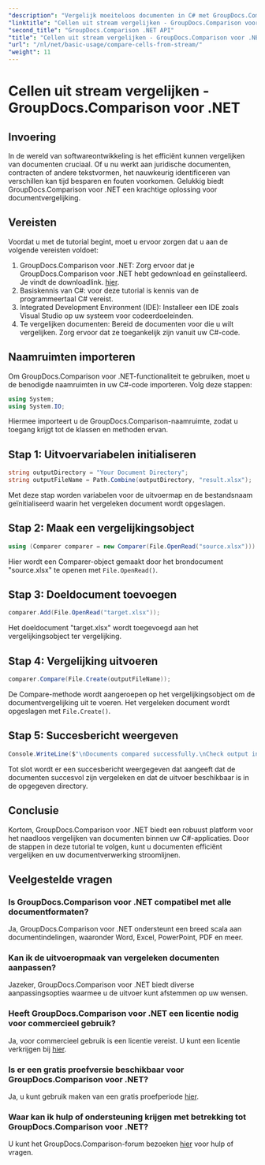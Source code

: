 ```yaml
---
"description": "Vergelijk moeiteloos documenten in C# met GroupDocs.Comparison voor .NET. Stroomlijn uw documentverwerkingstaken met gemak."
"linktitle": "Cellen uit stream vergelijken - GroupDocs.Comparison voor .NET"
"second_title": "GroupDocs.Comparison .NET API"
"title": "Cellen uit stream vergelijken - GroupDocs.Comparison voor .NET"
"url": "/nl/net/basic-usage/compare-cells-from-stream/"
"weight": 11
---
```


# Cellen uit stream vergelijken - GroupDocs.Comparison voor .NET

## Invoering
In de wereld van softwareontwikkeling is het efficiënt kunnen vergelijken van documenten cruciaal. Of u nu werkt aan juridische documenten, contracten of andere tekstvormen, het nauwkeurig identificeren van verschillen kan tijd besparen en fouten voorkomen. Gelukkig biedt GroupDocs.Comparison voor .NET een krachtige oplossing voor documentvergelijking.
## Vereisten
Voordat u met de tutorial begint, moet u ervoor zorgen dat u aan de volgende vereisten voldoet:
1. GroupDocs.Comparison voor .NET: Zorg ervoor dat je GroupDocs.Comparison voor .NET hebt gedownload en geïnstalleerd. Je vindt de downloadlink. [hier](https://releases.groupdocs.com/comparison/net/).
2. Basiskennis van C#: voor deze tutorial is kennis van de programmeertaal C# vereist.
3. Integrated Development Environment (IDE): Installeer een IDE zoals Visual Studio op uw systeem voor codeerdoeleinden.
4. Te vergelijken documenten: Bereid de documenten voor die u wilt vergelijken. Zorg ervoor dat ze toegankelijk zijn vanuit uw C#-code.

## Naamruimten importeren
Om GroupDocs.Comparison voor .NET-functionaliteit te gebruiken, moet u de benodigde naamruimten in uw C#-code importeren. Volg deze stappen:

```csharp
using System;
using System.IO;
```
Hiermee importeert u de GroupDocs.Comparison-naamruimte, zodat u toegang krijgt tot de klassen en methoden ervan.

## Stap 1: Uitvoervariabelen initialiseren
```csharp
string outputDirectory = "Your Document Directory";
string outputFileName = Path.Combine(outputDirectory, "result.xlsx");
```
Met deze stap worden variabelen voor de uitvoermap en de bestandsnaam geïnitialiseerd waarin het vergeleken document wordt opgeslagen.
## Stap 2: Maak een vergelijkingsobject
```csharp
using (Comparer comparer = new Comparer(File.OpenRead("source.xlsx")))
```
Hier wordt een Comparer-object gemaakt door het brondocument "source.xlsx" te openen met `File.OpenRead()`.
## Stap 3: Doeldocument toevoegen
```csharp
comparer.Add(File.OpenRead("target.xlsx"));
```
Het doeldocument "target.xlsx" wordt toegevoegd aan het vergelijkingsobject ter vergelijking.
## Stap 4: Vergelijking uitvoeren
```csharp
comparer.Compare(File.Create(outputFileName));
```
De Compare-methode wordt aangeroepen op het vergelijkingsobject om de documentvergelijking uit te voeren. Het vergeleken document wordt opgeslagen met `File.Create()`.
## Stap 5: Succesbericht weergeven
```csharp
Console.WriteLine($"\nDocuments compared successfully.\nCheck output in {outputDirectory}.");
```
Tot slot wordt er een succesbericht weergegeven dat aangeeft dat de documenten succesvol zijn vergeleken en dat de uitvoer beschikbaar is in de opgegeven directory.

## Conclusie
Kortom, GroupDocs.Comparison voor .NET biedt een robuust platform voor het naadloos vergelijken van documenten binnen uw C#-applicaties. Door de stappen in deze tutorial te volgen, kunt u documenten efficiënt vergelijken en uw documentverwerking stroomlijnen.
## Veelgestelde vragen
### Is GroupDocs.Comparison voor .NET compatibel met alle documentformaten?
Ja, GroupDocs.Comparison voor .NET ondersteunt een breed scala aan documentindelingen, waaronder Word, Excel, PowerPoint, PDF en meer.
### Kan ik de uitvoeropmaak van vergeleken documenten aanpassen?
Jazeker, GroupDocs.Comparison voor .NET biedt diverse aanpassingsopties waarmee u de uitvoer kunt afstemmen op uw wensen.
### Heeft GroupDocs.Comparison voor .NET een licentie nodig voor commercieel gebruik?
Ja, voor commercieel gebruik is een licentie vereist. U kunt een licentie verkrijgen bij [hier](https://purchase.groupdocs.com/buy).
### Is er een gratis proefversie beschikbaar voor GroupDocs.Comparison voor .NET?
Ja, u kunt gebruik maken van een gratis proefperiode [hier](https://releases.groupdocs.com/).
### Waar kan ik hulp of ondersteuning krijgen met betrekking tot GroupDocs.Comparison voor .NET?
U kunt het GroupDocs.Comparison-forum bezoeken [hier](https://forum.groupdocs.com/c/comparison/12) voor hulp of vragen.